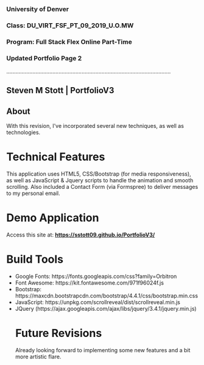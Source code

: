 ### University of Denver 
### Class: DU_VIRT_FSF_PT_09_2019_U.O.MW
### Program: Full Stack Flex Online Part-Time
### Updated Portfolio Page 2
...........................................................................................................

## Steven M Stott | PortfolioV3

## About
With this revision, I've incorporated several new techniques, as well as technologies.

# Technical Features
This application uses HTML5, CSS/Bootstrap (for media responsiveness), as well as JavaScript & Jquery scripts to handle the animation and smooth scrolling. Also included a Contact Form (via Formspree) to deliver messages to my personal email.

# Demo Application
Access this site at: **https://sstott09.github.io/PortfolioV3/**

# Build Tools
<ul>
<li>Google Fonts: https://fonts.googleapis.com/css?family=Orbitron</li>
<li>Font Awesome: https://kit.fontawesome.com/971f96024f.js</li>
<li>Bootstrap: https://maxcdn.bootstrapcdn.com/bootstrap/4.4.1/css/bootstrap.min.css</li>
<li>JavaScript: https://unpkg.com/scrollreveal/dist/scrollreveal.min.js<br>
<li>JQuery (https://ajax.googleapis.com/ajax/libs/jquery/3.4.1/jquery.min.js)</li>

# Future Revisions
Already looking forward to implementing some new features and a bit more artistic flare.